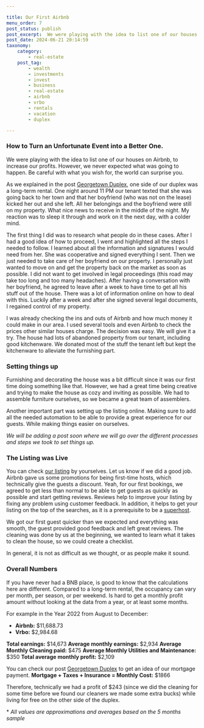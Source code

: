 ```yaml
---

title: Our First Airbnb
menu_order: 7
post_status: publish
post_excerpt:  We were playing with the idea to list one of our houses on Airbnb, to increase our profits. However, we never expect what was going to happen. Be careful with what you wish for, the world can surprise you. 
post_date: 2024-06-21 20:14:59
taxonomy:
    category:
        - real-estate
    post_tag:
        - wealth
        - investments
        - invest
        - business
        - real-estate
        - airbnb
        - vrbo
        - rentals
        - vacation
        - duplex

---
```


### How to Turn an Unfortunate Event into a Better One.

We were playing with the idea to list one of our houses on Airbnb, to increase our profits. However, we never expected what was going to happen. Be careful with what you wish for, the world can surprise you.

As we explained in the post [Georgetown Duplex](https://familyventurescafe.com/real-estate/georgetown-duplex), one side of our duplex was a long-term rental. One night around 11 PM our tenant texted that she was going back to her town and that her boyfriend (who was not on the lease) kicked her out and she left. All her belongings and the boyfriend were still on my property. What nice news to receive in the middle of the night. My reaction was to sleep it through and work on it the next day, with a colder mind.

The first thing I did was to research what people do in these cases. After I had a good idea of how to proceed, I went and highlighted all the steps I needed to follow. I learned about all the information and signatures I would need from her. She was cooperative and signed everything I sent. Then we just needed to take care of her boyfriend on our property. I personally just wanted to move on and get the property back on the market as soon as possible. I did not want to get involved in legal proceedings (this road may take too long and too many headaches). After having a conversation with her boyfriend, he agreed to leave after a week to have time to get all his stuff out of the house. There was a lot of information online on how to deal with this. Luckily after a week and after she signed several legal documents, I regained control of my property.

I was already checking the ins and outs of Airbnb and how much money it could make in our area. I used several tools and even Airbnb to check the prices other similar houses charge. The decision was easy. We will give it a try. The house had lots of abandoned property from our tenant, including good kitchenware. We donated most of the stuff the tenant left but kept the kitchenware to alleviate the furnishing part.

### Setting things up

Furnishing and decorating the house was a bit difficult since it was our first time doing something like that. However, we had a great time being creative and trying to make the house as cozy and inviting as possible. We had to assemble furniture ourselves, so we became a great team of assemblers.

Another important part was setting up the listing online. Making sure to add all the needed automation to be able to provide a great experience for our guests. While making things easier on ourselves.

*We will be adding a post soon where we will go over the different processes and steps we took to set things up.*

### The Listing was Live

You can check [our listing](https://www.airbnb.com/h/friendsandpoppies) by yourselves. Let us know if we did a good job. Airbnb gave us some promotions for being first-time hosts, which technically give the guests a discount. Yeah, for our first bookings, we agreed to get less than normal to be able to get guests as quickly as possible and start getting reviews. Reviews help to improve your listing by fixing any problem using customer feedback. In addition, it helps to get your listing on the top of the searches, as it is a prerequisite to be a [superhost](https://www.airbnb.com/help/article/829).

We got our first guest quicker than we expected and everything was smooth, the guest provided good feedback and left great reviews. The cleaning was done by us at the beginning, we wanted to learn what it takes to clean the house, so we could create a checklist.

In general, it is not as difficult as we thought, or as people make it sound.  

### Overall Numbers

If you have never had a BNB place, is good to know that the calculations here are different. Compared to a long-term rental, the occupancy can vary per month, per season, or per weekend. Is hard to get a monthly profit amount without looking at the data from a year, or at least some months.

For example in the Year 2022 from August to December:

* **Airbnb:** $11,688.73
* **Vrbo:** $2,984.68

**Total earnings:** $14,673
**Average monthly earnings:** $2,934
**Average Monthly Cleaning paid:** $475
**Average Monthly Utilities and Maintenance:** $350
**Total average monthly profit:** $2,109

You can check our post [Georgetown Duplex](https://familyventurescafe.com/real-estate/georgetown-duplex) to get an idea of our mortgage payment.
**Mortgage + Taxes + Insurance = Monthly Cost:** $1866

Therefore, technically we had a profit of $243 (since we did the cleaning for some time before we found our cleaners we made some extra bucks) while living for free on the other side of the duplex.
 
\* *All values are approximations and averages based on the 5 months sample*

